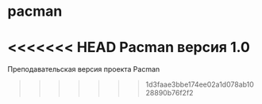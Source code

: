 # pacman
<<<<<<< HEAD
Pacman версия 1.0
=======
Преподавательская версия проекта Pacman
>>>>>>> 1d3faae3bbe174ee02a1d078ab1028890b76f2f2

